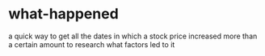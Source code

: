 # what-happened
a quick way to get all the dates in which a stock price increased more than a certain amount to research what factors led to it
